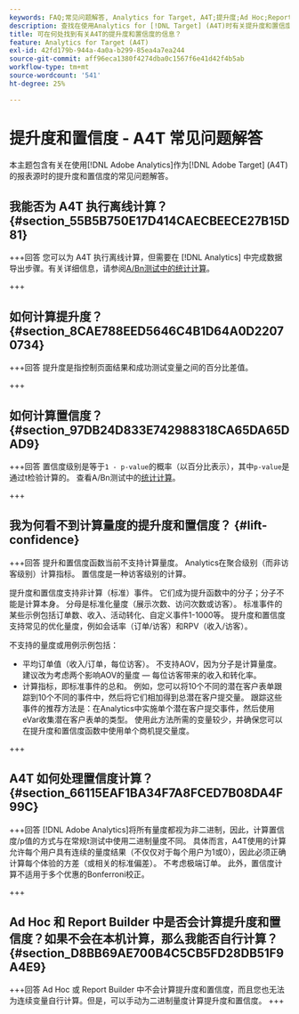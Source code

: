 ```yaml
---
keywords: FAQ;常见问题解答, Analytics for Target, A4T;提升度;Ad Hoc;Report Builder;置信度
description: 查找在使用Analytics for [!DNL Target] (A4T)时有关提升度和置信度的问题的答案。 A4T允许您对 [!DNL Target] 活动使用Analytics报表。
title: 可在何处找到有关A4T的提升度和置信度的信息？
feature: Analytics for Target (A4T)
exl-id: 42fd179b-944a-4a0a-b299-85ea4a7ea244
source-git-commit: aff96eca1380f4274dba0c1567f6e41d42f4b5ab
workflow-type: tm+mt
source-wordcount: '541'
ht-degree: 25%

---
```


# 提升度和置信度 - A4T 常见问题解答

本主题包含有关在使用[!DNL Adobe Analytics]作为[!DNL Adobe Target] (A4T)的报表源时的提升度和置信度的常见问题解答。

## 我能否为 A4T 执行离线计算？ {#section_55B5B750E17D414CAECBEECE27B15D81}

+++回答
您可以为 A4T 执行离线计算，但需要在 [!DNL Analytics] 中完成数据导出步骤。有关详细信息，请参阅[A/Bn测试中的统计计算](/help/main/c-reports/statistical-methodology/statistical-calculations.md)。

+++

## 如何计算提升度？ {#section_8CAE788EED5646C4B1D64A0D22070734}

+++回答
提升度是指控制页面结果和成功测试变量之间的百分比差值。

+++

## 如何计算置信度？ {#section_97DB24D833E742988318CA65DA65DAD9}

+++回答
置信度级别是等于`1 - p-value`的概率（以百分比表示），其中`p-value`是通过t检验计算的。 查看A/Bn测试中的[统计计算](/help/main/c-reports/statistical-methodology/statistical-calculations.md)。

+++

## 我为何看不到计算量度的提升度和置信度？ {#lift-confidence}

+++回答
提升和置信度函数当前不支持计算量度。 Analytics在聚合级别（而非访客级别）计算指标。 置信度是一种访客级别的计算。

提升度和置信度支持非计算（标准）事件。 它们成为提升函数中的分子；分子不能是计算本身。 分母是标准化量度（展示次数、访问次数或访客）。 标准事件的某些示例包括订单数、收入、活动转化、自定义事件1-1000等。 提升度和置信度支持常见的优化量度，例如会话率（订单/访客）和RPV（收入/访客）。

不支持的量度或用例示例包括：

* 平均订单值（收入/订单，每位访客）。 不支持AOV，因为分子是计算量度。 建议改为考虑两个影响AOV的量度 — 每位访客带来的收入和转化率。
* 计算指标，即标准事件的总和。 例如，您可以将10个不同的潜在客户表单跟踪到10个不同的事件中，然后将它们相加得到总潜在客户提交量。 跟踪这些事件的推荐方法是：在Analytics中实施单个潜在客户提交事件，然后使用eVar收集潜在客户表单的类型。 使用此方法所需的变量较少，并确保您可以在提升度和置信度函数中使用单个商机提交量度。

+++

## A4T 如何处理置信度计算？ {#section_66115EAF1BA34F7A8FCED7B08DA4F99C}

+++回答
[!DNL Adobe Analytics]将所有量度都视为非二进制，因此，计算置信度/p值的方式与在常规t测试中使用二进制量度不同。 具体而言，A4T使用的计算允许每个用户具有连续的量度结果（不仅仅对于每个用户为1或0），因此必须正确计算每个体验的方差（或相关的标准偏差）。 不考虑极端订单。 此外，置信度计算不适用于多个优惠的Bonferroni校正。

+++

## Ad Hoc 和 Report Builder 中是否会计算提升度和置信度？如果不会在本机计算，那么我能否自行计算？ {#section_D8BB69AE700B4C5CB5FD28DB51F9A4E9}

+++回答
Ad Hoc 或 Report Builder 中不会计算提升度和置信度，而且您也无法为连续变量自行计算。但是，可以手动为二进制量度计算提升度和置信度。
+++

